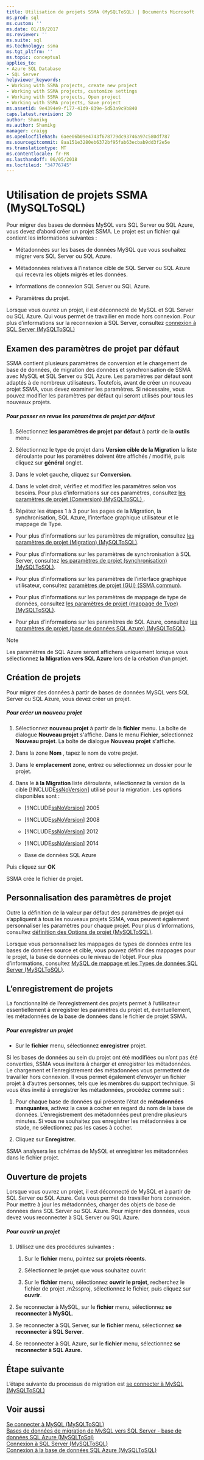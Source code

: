 ```yaml
---
title: Utilisation de projets SSMA (MySQLToSQL) | Documents Microsoft
ms.prod: sql
ms.custom: ''
ms.date: 01/19/2017
ms.reviewer: ''
ms.suite: sql
ms.technology: ssma
ms.tgt_pltfrm: ''
ms.topic: conceptual
applies_to:
- Azure SQL Database
- SQL Server
helpviewer_keywords:
- Working with SSMA projects, create new project
- Working with SSMA projects, customize settings
- Working with SSMA projects, Open project
- Working with SSMA projects, Save project
ms.assetid: 9e4394e9-f177-41d9-839e-5d53a9c9b840
caps.latest.revision: 20
author: Shamikg
ms.author: Shamikg
manager: craigg
ms.openlocfilehash: 6aee06b09e4743f678779dc93746a97c580df787
ms.sourcegitcommit: 8aa151e3280eb6372bf95fab63ecbab9dd3f2e5e
ms.translationtype: MT
ms.contentlocale: fr-FR
ms.lasthandoff: 06/05/2018
ms.locfileid: "34776745"
---
```

# <a name="working-with-ssma-projects-mysqltosql"></a>Utilisation de projets SSMA (MySQLToSQL)
Pour migrer des bases de données MySQL vers SQL Server ou SQL Azure, vous devez d’abord créer un projet SSMA. Le projet est un fichier qui contient les informations suivantes :  
  
-   Métadonnées sur les bases de données MySQL que vous souhaitez migrer vers SQL Server ou SQL Azure.  
  
-   Métadonnées relatives à l’instance cible de SQL Server ou SQL Azure qui recevra les objets migrés et les données.  
  
-   Informations de connexion SQL Server ou SQL Azure.  
  
-   Paramètres du projet.  
  
Lorsque vous ouvrez un projet, il est déconnecté de MySQL et SQL Server ou SQL Azure. Qui vous permet de travailler en mode hors connexion. Pour plus d’informations sur la reconnexion à SQL Server, consultez [connexion à SQL Server &#40;MySQLToSQL&#41;](../../ssma/mysql/connecting-to-sql-server-mysqltosql.md)  
  
## <a name="reviewing-default-project-settings"></a>Examen des paramètres de projet par défaut  
SSMA contient plusieurs paramètres de conversion et le chargement de base de données, de migration des données et synchronisation de SSMA avec MySQL et SQL Server ou SQL Azure. Les paramètres par défaut sont adaptés à de nombreux utilisateurs. Toutefois, avant de créer un nouveau projet SSMA, vous devez examiner les paramètres. Si nécessaire, vous pouvez modifier les paramètres par défaut qui seront utilisés pour tous les nouveaux projets.  
  
##### <a name="to-review-default-project-settings"></a>Pour passer en revue les paramètres de projet par défaut  
  
1.  Sélectionnez **les paramètres de projet par défaut** à partir de la **outils** menu.  
  
2.  Sélectionnez le type de projet dans **Version cible de la Migration** la liste déroulante pour les paramètres doivent être affichés / modifié, puis cliquez sur **général** onglet.  
  
3.  Dans le volet gauche, cliquez sur **Conversion**.  
  
4.  Dans le volet droit, vérifiez et modifiez les paramètres selon vos besoins. Pour plus d’informations sur ces paramètres, consultez [les paramètres de projet &#40;Conversion&#41; &#40;MySQLToSQL&#41; ](../../ssma/mysql/project-settings-conversion-mysqltosql.md) .  
  
5.  Répétez les étapes 1 à 3 pour les pages de la Migration, la synchronisation, SQL Azure, l’interface graphique utilisateur et le mappage de Type.  
  
-   Pour plus d’informations sur les paramètres de migration, consultez [les paramètres de projet &#40;Migration&#41; &#40;MySQLToSQL&#41;](../../ssma/mysql/project-settings-migration-mysqltosql.md).  
  
-   Pour plus d’informations sur les paramètres de synchronisation à SQL Server, consultez [les paramètres de projet &#40;synchronisation&#41; &#40;MySQLToSQL&#41;](../../ssma/mysql/project-settings-synchronization-mysqltosql.md).  
  
-   Pour plus d’informations sur les paramètres de l’interface graphique utilisateur, consultez [paramètres de projet (GUI) (SSMA commun)](http://msdn.microsoft.com/en-us/cf06baf1-8714-48a3-95dc-781f6ca53693).  
  
-   Pour plus d’informations sur les paramètres de mappage de type de données, consultez [les paramètres de projet &#40;mappage de Type&#41; &#40;MySQLToSQL&#41;](../../ssma/mysql/project-settings-type-mapping-mysqltosql.md).  
  
-   Pour plus d’informations sur les paramètres de SQL Azure, consultez [les paramètres de projet &#40;base de données SQL Azure&#41; &#40;MySQLToSQL&#41;](../../ssma/mysql/project-settings-azure-sql-db-mysqltosql.md).  
  
> [!NOTE]  
> Les paramètres de SQL Azure seront affichera uniquement lorsque vous sélectionnez **la Migration vers SQL Azure** lors de la création d’un projet.  
  
## <a name="creating-new-projects"></a>Création de projets  
Pour migrer des données à partir de bases de données MySQL vers SQL Server ou SQL Azure, vous devez créer un projet.  
  
##### <a name="to-create-a-new-project"></a>Pour créer un nouveau projet  
  
1.  Sélectionnez **nouveau projet** à partir de la **fichier** menu. La boîte de dialogue **Nouveau projet** s'affiche. Dans le menu **Fichier**, sélectionnez **Nouveau projet**. La boîte de dialogue **Nouveau projet** s'affiche.  
  
2.  Dans la zone **Nom** , tapez le nom de votre projet.  
  
3.  Dans le **emplacement** zone, entrez ou sélectionnez un dossier pour le projet.  
  
4.  Dans le **à la Migration** liste déroulante, sélectionnez la version de la cible [!INCLUDE[ssNoVersion](../../includes/ssnoversion_md.md)] utilisé pour la migration. Les options disponibles sont :  
  
    -   [!INCLUDE[ssNoVersion](../../includes/ssnoversion_md.md)] 2005  
  
    -   [!INCLUDE[ssNoVersion](../../includes/ssnoversion_md.md)] 2008  
  
    -   [!INCLUDE[ssNoVersion](../../includes/ssnoversion_md.md)] 2012  
  
    -   [!INCLUDE[ssNoVersion](../../includes/ssnoversion_md.md)] 2014  
  
    -   Base de données SQL Azure  
  
Puis cliquez sur **OK**  
  
SSMA crée le fichier de projet.  
  
## <a name="customizing-project-settings"></a>Personnalisation des paramètres de projet  
Outre la définition de la valeur par défaut des paramètres de projet qui s’appliquent à tous les nouveaux projets SSMA, vous peuvent également personnaliser les paramètres pour chaque projet. Pour plus d’informations, consultez [définition des Options de projet &#40;MySQLToSQL&#41;](../../ssma/mysql/setting-project-options-mysqltosql.md).  
  
Lorsque vous personnalisez les mappages de types de données entre les bases de données source et cible, vous pouvez définir des mappages pour le projet, la base de données ou le niveau de l’objet. Pour plus d’informations, consultez [MySQL de mappage et les Types de données SQL Server &#40;MySQLToSQL&#41;](../../ssma/mysql/mapping-mysql-and-sql-server-data-types-mysqltosql.md).  
  
## <a name="saving-projects"></a>L’enregistrement de projets  
La fonctionnalité de l’enregistrement des projets permet à l’utilisateur essentiellement à enregistrer les paramètres du projet et, éventuellement, les métadonnées de la base de données dans le fichier de projet SSMA.  
  
##### <a name="to-save-a-project"></a>Pour enregistrer un projet  
  
-   Sur le **fichier** menu, sélectionnez **enregistrer** projet.  
  
Si les bases de données au sein du projet ont été modifiées ou n’ont pas été converties, SSMA vous invitera à charger et enregistrer les métadonnées. Le chargement et l’enregistrement des métadonnées vous permettent de travailler hors connexion. Il vous permet également d’envoyer un fichier projet à d’autres personnes, tels que les membres du support technique. Si vous êtes invité à enregistrer les métadonnées, procédez comme suit :  
  
1.  Pour chaque base de données qui présente l’état de **métadonnées manquantes**, activez la case à cocher en regard du nom de la base de données. L’enregistrement des métadonnées peut prendre plusieurs minutes. Si vous ne souhaitez pas enregistrer les métadonnées à ce stade, ne sélectionnez pas les cases à cocher.  
  
2.  Cliquez sur **Enregistrer**.  
  
SSMA analysera les schémas de MySQL et enregistrer les métadonnées dans le fichier projet.  
  
## <a name="opening-projects"></a>Ouverture de projets  
Lorsque vous ouvrez un projet, il est déconnecté de MySQL et à partir de SQL Server ou SQL Azure. Cela vous permet de travailler hors connexion. Pour mettre à jour les métadonnées, charger des objets de base de données dans SQL Server ou SQL Azure. Pour migrer des données, vous devez vous reconnecter à SQL Server ou SQL Azure.  
  
##### <a name="to-open-a-project"></a>Pour ouvrir un projet  
  
1.  Utilisez une des procédures suivantes :  
  
    1.  Sur le **fichier** menu, pointez sur **projets récents**.  
  
    2.  Sélectionnez le projet que vous souhaitez ouvrir.  
  
    3.  Sur le **fichier** menu, sélectionnez **ouvrir le projet**, recherchez le fichier de projet .m2ssproj, sélectionnez le fichier, puis cliquez sur **ouvrir**.  
  
2.  Se reconnecter à MySQL, sur le **fichier** menu, sélectionnez **se reconnecter à MySQL**.  
  
3.  Se reconnecter à SQL Server, sur le **fichier** menu, sélectionnez **se reconnecter à SQL Server**.  
  
4.  Se reconnecter à SQL Azure, sur le **fichier** menu, sélectionnez **se reconnecter à SQL Azure.**  
  
## <a name="next-step"></a>Étape suivante  
L’étape suivante du processus de migration est [se connecter à MySQL &#40;MySQLToSQL&#41;](../../ssma/mysql/connecting-to-mysql-mysqltosql.md)  
  
## <a name="see-also"></a>Voir aussi  
[Se connecter à MySQL &#40;MySQLToSQL&#41;](../../ssma/mysql/connecting-to-mysql-mysqltosql.md)  
[Bases de données de migration de MySQL vers SQL Server - base de données SQL Azure &#40;MySQLToSql&#41;](../../ssma/mysql/migrating-mysql-databases-to-sql-server-azure-sql-db-mysqltosql.md)  
[Connexion à SQL Server &#40;MySQLToSQL&#41;](../../ssma/mysql/connecting-to-sql-server-mysqltosql.md)  
[Connexion à la base de données SQL Azure &#40;MySQLToSQL&#41;](../../ssma/mysql/connecting-to-azure-sql-db-mysqltosql.md)  
  
